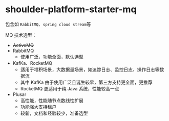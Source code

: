 # shoulder-platform-starter-mq

包含如 `RabbitMQ`、`spring cloud stream`等

MQ 技术选型：
- ~~ActiveMQ~~
- RabbitMQ
    - 使用广泛，功能全面，默认选型
- KafKa、RocketMQ
    - 适用于堆积场景，大数据量场景，如追踪日志、监控日志、操作日志等数据流
    - 其中 KafKa 由于使用广泛且诞生较早，第三方支持更全面，更推荐
    - RocketMQ 更适用于纯 Java 系统，性能较高一点
- Plusar
    - 高性能，性能随节点数线性扩展
    - 功能强大支持租户
    - 较新，文档和经验较少，准备选型